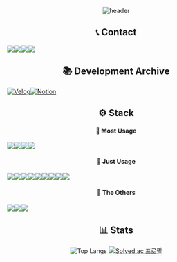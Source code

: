 <div align="center">
    
![header](https://capsule-render.vercel.app/api?type=rounded&color=timeGradient&text=Developer%20Shin%20Jihan.&animation=twinkling&fontSize=40&fontAlignY=50&fontAlign=50&height=130&theme=dark)

</div>

<h2 align="center">📞 Contact </h2>
<div style="display:flex; flex-direction:row;" align="center">
    <a href="mailto:deliciousqoo@naver.com"><img src="https://img.shields.io/badge/Naver-03C75A?style=flat-square&logo=Naver&logoColor=white"></a>
    <a href="mailto:a72944059@gmail.com"><img src="https://img.shields.io/badge/Gmail-EA4335?style=flat-square&logo=Gmail&logoColor=white"></a>
    <a href="https://open.kakao.com/o/sVSM2yog"><img src="https://img.shields.io/badge/KakaoTalk-FFCD00?style=flat-square&logoColor=black&logo=KakaoTalk"></a>
    <a href="https://www.instagram.com/sjh.log"><img src="https://img.shields.io/badge/Instagram-E4405F?style=flat-square&logo=Instagram&logoColor=white"></a>
</div>

<h2 align="center">📚 Development Archive </h2>
<div style="display:flex; flex-direction:row;" align="center">
  <a href="https://velog.io/@deliciousqoo" target="_blank"><img alt="Velog" src ="https://img.shields.io/badge/Blog-20C997.svg?&style=flat-square&logo=Velog&logoColor=white"/></a> 
  <a href="https://deliciousqoo.notion.site/e7bfff93d68c480c8a07a61f09896488?v=b7aa1b264e8c46528070b94c0b4d07fa&pvs=4" target="_blank"><img alt="Notion" src ="https://img.shields.io/badge/Coding Study-000000.svg?&style=flat-square&logo=Notion&logoColor=white"/></a>
</div>

<h2 align="center">⚙ Stack </h2>
<h4 align="center">📌 Most Usage </h4>
<div style="display:flex; flex-direction:row;" align="center">
    <img src ="https://img.shields.io/badge/C%23-512BD4.svg?&style=flat-square&logo=C%23&logoColor=white"/>
    <img src ="https://img.shields.io/badge/C++-00599C.svg?&style=flat-square&logo=cplusplus&logoColor=white"/>
    <img src ="https://img.shields.io/badge/Unity-000000.svg?&style=flat-square&logo=unity&logoColor=white"/>
    <img src ="https://img.shields.io/badge/Unreal-0E1128.svg?&style=flat-square&logo=unrealengine&logoColor=white"/>
</div>
<h4 align="center">📌 Just Usage </h4>
<div style="display:flex; flex-direction:row;" align="center">
    <img src ="https://img.shields.io/badge/Python-3776AB.svg?&style=flat-square&logo=python&logoColor=white"/>
    <img src ="https://img.shields.io/badge/Java-FF7900.svg?&style=flat-square"/>
    <img src ="https://img.shields.io/badge/Anroid Studio-3DDC84.svg?&style=flat-square&logo=androidstudio&logoColor=white"/></br>
    <img src ="https://img.shields.io/badge/Amazon AWS-232F3E.svg?&style=flat-square&logo=amazonaws&logoColor=white"/>
    <img src ="https://img.shields.io/badge/Docker-2496ED.svg?&style=flat-square&logo=docker&logoColor=white"/>
    <img src ="https://img.shields.io/badge/Flask-000000.svg?&style=flat-square&logo=flask&logoColor=white"/>
    <img src ="https://img.shields.io/badge/Django-092E20.svg?&style=flat-square&logo=django&logoColor=white"/></br>
    <img src ="https://img.shields.io/badge/Firebase-FFCA28.svg?&style=flat-square&logo=firebase&logoColor=white"/>
    <img src ="https://img.shields.io/badge/MySQL-4479A1.svg?&style=flat-square&logo=mysql&logoColor=white"/>
</div>

<h4 align="center">📌 The Others </h4>
<div style="display:flex; flex-direction:row;" align="center">
    <img src ="https://img.shields.io/badge/Notion-000000.svg?&style=flat-square&logo=notion&logoColor=white"/>
    <img src ="https://img.shields.io/badge/GitHub-181717.svg?&style=flat-square&logo=github&logoColor=white"/>
    <img src ="https://img.shields.io/badge/Slack-4A154B.svg?&style=flat-square&logo=slack&logoColor=white"/>
</div>

<h2 align="center">📊 Stats </h2>
<div align=center> 
    
![Top Langs](https://github-readme-stats.vercel.app/api/top-langs/?username=deliciousqoo&layout=compact)
[![Solved.ac 프로필](http://mazassumnida.wtf/api/generate_badge?boj=deliciousqoo)](https://solved.ac/deliciousqoo)


</div>



